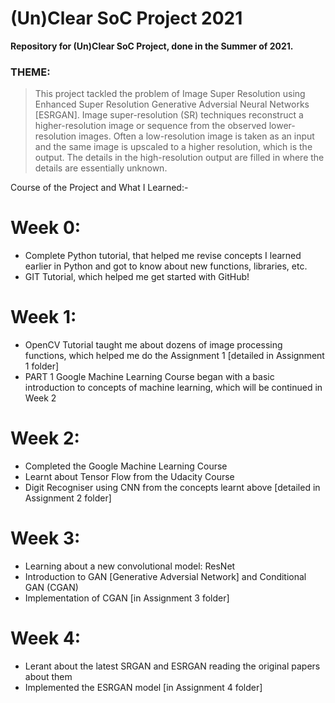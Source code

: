 # (Un)Clear SoC Project 2021

**Repository for (Un)Clear SoC Project, done in the Summer of 2021.**



### THEME: 
> This project tackled the problem of Image Super Resolution using Enhanced Super Resolution Generative Adversial Neural Networks [ESRGAN].  Image super-resolution (SR) techniques reconstruct a higher-resolution image or sequence from the observed lower-resolution images. Often a low-resolution image is taken as an input and the same image is upscaled to a higher resolution, which is the output. The details in the high-resolution output are filled in where the details are essentially unknown.




Course of the Project and What I Learned:-

# Week 0:
  - Complete Python tutorial, that helped me revise concepts I learned earlier in Python and got to know about new functions, libraries, etc.
  - GIT Tutorial, which helped me get started with GitHub!
  
# Week 1:
  - OpenCV Tutorial taught me about dozens of image processing functions, which helped me do the Assignment 1 [detailed in Assignment 1 folder] 
  - PART 1 Google Machine Learning Course began with a basic introduction to concepts of machine learning, which will be continued in Week 2

# Week 2:
  - Completed the Google Machine Learning Course
  - Learnt about Tensor Flow from the Udacity Course
  - Digit Recogniser using CNN from the concepts learnt above [detailed in Assignment 2 folder]

# Week 3:
  - Learning about a new convolutional model: ResNet
  - Introduction to GAN [Generative Adversial Network] and Conditional GAN (CGAN)
  - Implementation of CGAN [in Assignment 3 folder]

# Week 4:
  - Lerant about the latest SRGAN and ESRGAN reading the original papers about them
  - Implemented the ESRGAN model [in Assignment 4 folder]

